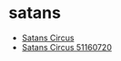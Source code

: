 # satans

 * [Satans Circus](../../index/s/satans-circus-51160720.json)
 * [Satans Circus 51160720](../../index/s/satans-circus-51160720.json)
